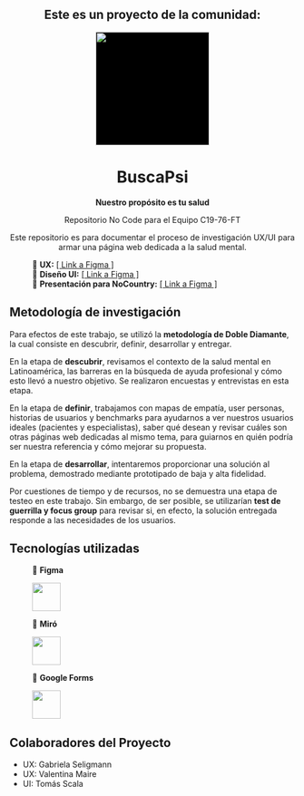 <h2 align='center'>Este es un proyecto de la comunidad:</h2>
  <div align='center'><a href="https://www.nocountry.tech/" target="_blank">
      <img style='background-color:black;' src="https://encrypted-tbn0.gstatic.com/images?q=tbn:ANd9GcQsukYB3HL90LSwYv_RIR2O2OlCV8Sbkx2eNHv8nRvOu8L16FxLQ0nPzY02wQ_BJOfQZw&usqp=CAU" width="200">
    </a>
  </div>

<h1 align='center'>BuscaPsi</h1>
<p align='center'><b>Nuestro propósito es tu salud</b></p>

<p align='center'>Repositorio No Code para el Equipo C19-76-FT</p> 

<p align='center'>Este repositorio es para documentar el proceso de investigación UX/UI para armar una página web dedicada a la salud mental.</p> 

<dl>
  <dd>
    🔸 <b>UX:</b>
    <a href="__">[ Link a Figma ]</a>
   </dd>
  <dd>
    🔸 <b>Diseño UI:</b>
    <a href="__">[ Link a Figma ]</a>
   </dd>
     <dd>
    🔸 <b>Presentación para NoCountry:</b>
    <a href="https://www.figma.com/design/uJA4HS4Mq3BLgxyepRSF7b/Presentaci%C3%B3n-final-UX%2FUI-NoCountry?node-id=0-1&t=8mpCwgV7dmnZF4En-0">[ Link a Figma ]</a>
     </dd>

## Metodología de investigación

<p align='left'>Para efectos de este trabajo, se utilizó la <b>metodología de Doble Diamante</b>, la cual consiste en descubrir, definir, desarrollar y entregar.</p> 

<p align='left'>En la etapa de <b>descubrir</b>, revisamos el contexto de la salud mental en Latinoamérica, las barreras en la búsqueda de ayuda profesional y cómo esto llevó a nuestro objetivo. Se realizaron encuestas y entrevistas en esta etapa.</p> 

<p align='left'>En la etapa de <b>definir</b>, trabajamos con mapas de empatía, user personas, historias de usuarios y benchmarks para ayudarnos a ver nuestros usuarios ideales (pacientes y especialistas), saber qué desean y revisar cuáles son otras páginas web dedicadas al mismo tema, para guiarnos en quién podría ser nuestra referencia y cómo mejorar su propuesta.</p> 

<p align='left'>En la etapa de <b>desarrollar</b>, intentaremos proporcionar una solución al problema, demostrado mediante prototipado de baja y alta fidelidad.</p>

<p align='left'>Por cuestiones de tiempo y de recursos, no se demuestra una etapa de testeo en este trabajo. Sin embargo, de ser posible, se utilizarían <b>test de guerrilla y focus group</b> para revisar si, en efecto, la solución entregada responde a las necesidades de los usuarios.</p> 

## Tecnologías utilizadas

<dd>
    🔸 <b>Figma</b>
  
<p align="left">
  <a href="https://skillicons.dev">
    <img height="50" width="50" src="https://skillicons.dev/icons?i=figma"/>
  </a>
  </p>
</dd>

 <dd>
    🔸 <b>Miró</b>
   
  <p align="left">
      <img height="50" width="50" src="https://miro.com/app/static/13f30ff361b8cb0f.svg"/>
  </p>
</dd>

<dd>
    🔸 <b>Google Forms</b>
   
  <p align="left">
    <img height="50" width="50" src="https://kstatic.googleusercontent.com/files/9f04faac24aed8bf8fb381029de951128d1d36373f89675265a6654d0c47b74b2d83a26b68b834ce2eea3bfe8001966f76895888138f135a81d099fc207c73bb"/>
  </p>
</dd>

## Colaboradores del Proyecto

- UX: Gabriela Seligmann
- UX: Valentina Maire
- UI: Tomás Scala
